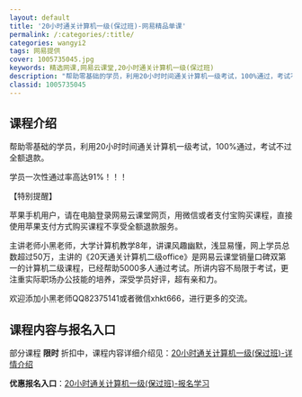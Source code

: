 ```yaml
---
layout: default
title: '20小时通关计算机一级(保过班)-网易精品单课'
permalink: /:categories/:title/
categories: wangyi2
tags: 网易提供
cover: 1005735045.jpg
keywords: 精选网课,网易云课堂,20小时通关计算机一级(保过班)
description: "帮助零基础的学员，利用20小时时间通关计算机一级考试，100%通过，考试不过全额退款。学员一次性通过率高达91%！！！【特别提醒】苹果手机用户，请在电脑登录网易云课堂网页，用微信或者支付宝购"
classid: 1005735045
---
```


## 课程介绍

帮助零基础的学员，利用20小时时间通关计算机一级考试，100%通过，考试不过全额退款。

学员一次性通过率高达91%！！！

【特别提醒】

苹果手机用户，请在电脑登录网易云课堂网页，用微信或者支付宝购买课程，直接使用苹果支付方式购买课程不享受全额退款服务。

主讲老师小黑老师，大学计算机教学8年，讲课风趣幽默，浅显易懂，网上学员总数超过50万，主讲的《20天通关计算机二级office》是网易云课堂销量口碑双第一的计算机二级课程，已经帮助5000多人通过考试。所讲内容不局限于考试，更注重实际职场办公技能的培养，深受学员好评，超有亲和力。

欢迎添加小黑老师QQ82375141或者微信xhkt666，进行更多的交流。

## 课程内容与报名入口

部分课程 **限时** 折扣中，课程内容详细介绍见：[20小时通关计算机一级(保过班)-详情介绍](https://study.163.com/course/introduction/1005735045.htm?share=1&shareId=1025206652&utm_campaign=share&utm_medium=iphoneShare&utm_source=&utm_u=1025206652)

**优惠报名入口**：[20小时通关计算机一级(保过班)-报名学习](https://study.163.com/course/introduction/1005735045.htm?share=1&shareId=1025206652&utm_campaign=share&utm_medium=iphoneShare&utm_source=&utm_u=1025206652)

